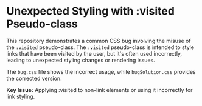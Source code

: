 # Unexpected Styling with :visited Pseudo-class

This repository demonstrates a common CSS bug involving the misuse of the `:visited` pseudo-class. The `:visited` pseudo-class is intended to style links that have been visited by the user, but it's often used incorrectly, leading to unexpected styling changes or rendering issues.

The `bug.css` file shows the incorrect usage, while `bugSolution.css` provides the corrected version. 

**Key Issue:** Applying :visited to non-link elements or using it incorrectly for link styling.